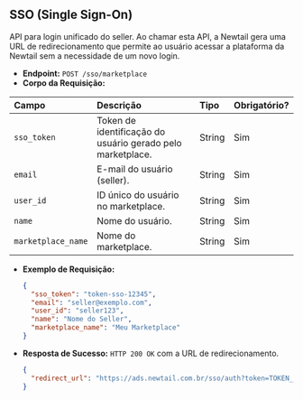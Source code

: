 ## SSO (Single Sign-On)

API para login unificado do seller. Ao chamar esta API, a Newtail gera uma URL de redirecionamento que permite ao usuário acessar a plataforma da Newtail sem a necessidade de um novo login.

* **Endpoint:** `POST /sso/marketplace`
* **Corpo da Requisição:**

| Campo | Descrição | Tipo | Obrigatório? |
| :--- | :--- | :--- | :--- |
| `sso_token` | Token de identificação do usuário gerado pelo marketplace. | String | Sim |
| `email` | E-mail do usuário (seller). | String | Sim |
| `user_id` | ID único do usuário no marketplace. | String | Sim |
| `name` | Nome do usuário. | String | Sim |
| `marketplace_name` | Nome do marketplace. | String | Sim |

* **Exemplo de Requisição:**
  ```json
  {
    "sso_token": "token-sso-12345",
    "email": "seller@exemplo.com",
    "user_id": "seller123",
    "name": "Nome do Seller",
    "marketplace_name": "Meu Marketplace"
  }
  ```

* **Resposta de Sucesso:** `HTTP 200 OK` com a URL de redirecionamento.
  ```json
  {
    "redirect_url": "https://ads.newtail.com.br/sso/auth?token=TOKEN_GERADO"
  }
  ```